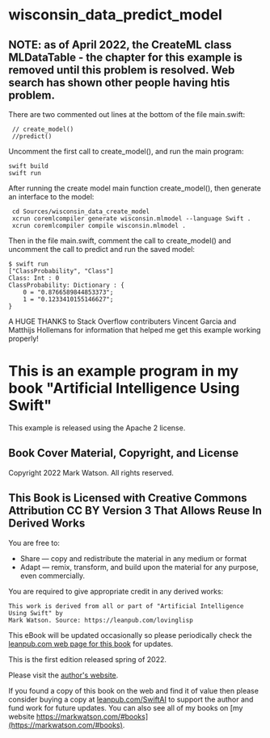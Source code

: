 # wisconsin_data_predict_model

## NOTE: as of April 2022, the CreateML class MLDataTable - the chapter for this example is removed until this problem is resolved. Web search has shown other people having htis problem.

There are two commented out lines at the bottom of the file main.swift:

     // create_model()
     //predict()

Uncomment the first call to create_model(), and run the main program:

    swift build
    swift run

After running the create model main function create_model(), then generate an interface to the model:

     cd Sources/wisconsin_data_create_model 
     xcrun coremlcompiler generate wisconsin.mlmodel --language Swift . 
     xcrun coremlcompiler compile wisconsin.mlmodel .

Then in the file main.swift, comment the call to create_model() and uncomment the call to predict and run the saved model:

~~~
$ swift run  
["ClassProbability", "Class"]
Class: Int : 0
ClassProbability: Dictionary : {
    0 = "0.8766589844853373";
    1 = "0.1233410155146627";
}
~~~

A HUGE THANKS to Stack Overflow contributers Vincent Garcia and Matthijs Hollemans for information that helped me get this example working properly!

# This is an example program in my book "Artificial Intelligence Using Swift"

This example is released using the Apache 2 license.

## Book Cover Material, Copyright, and License

Copyright 2022 Mark Watson. All rights reserved.

## This Book is Licensed with Creative Commons Attribution CC BY Version 3 That Allows Reuse In Derived Works

You are free to:

- Share — copy and redistribute the material in any medium or format
- Adapt — remix, transform, and build upon the material
for any purpose, even commercially.

You are required to give appropriate credit in any derived works:

```text
This work is derived from all or part of "Artificial Intelligence Using Swift" by
Mark Watson. Source: https://leanpub.com/lovinglisp
```

This eBook will be updated occasionally so please periodically check the [leanpub.com web page for this book](https://leanpub.com/SwiftAI) for updates.

This is the first edition released spring of 2022.

Please visit the [author's website](http://markwatson.com).

If you found a copy of this book on the web and find it of value then please consider buying a copy at [leanpub.com/SwiftAI](https://leanpub.com/SwiftAI) to support the author and fund work for future updates.  You can also see all of my books on [my website https://markwatson.com/#books](https://markwatson.com/#books).
